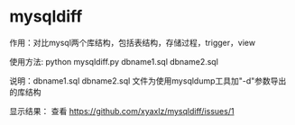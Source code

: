 # mysqldiff

作用：对比mysql两个库结构，包括表结构，存储过程，trigger，view



使用方法:
python mysqldiff.py dbname1.sql dbname2.sql

说明：dbname1.sql dbname2.sql 文件为使用mysqldump工具加"-d"参数导出的库结构

显示结果：
查看 https://github.com/xyaxlz/mysqldiff/issues/1



